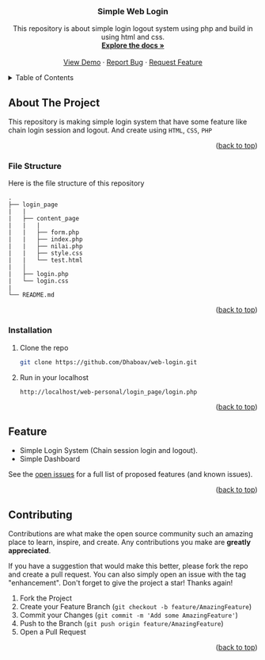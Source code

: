 <a name="readme-top"></a>


<!-- PROJECT LOGO -->
<br />
<div align="center">
<h3 align="center">Simple Web Login</h3>

  <p align="center">
    This repository is about simple login logout system using php and build in using html and css.
    <br />
    <a href="https://github.com/Dhaboav/web-login"><strong>Explore the docs »</strong></a>
    <br />
    <br />
    <a href="https://github.com/Dhaboav/web-login">View Demo</a>
    ·
    <a href="https://github.com/Dhaboav/web-login/issues">Report Bug</a>
    ·
    <a href="https://github.com/Dhaboav/web-login/issues">Request Feature</a>
  </p>
</div>


<!-- TABLE OF CONTENTS -->
<details>
  <summary>Table of Contents</summary>
  <ol>
    <li><a href="#about-the-project">About The Project</a></li>
    <li><a href="#file-structure">File Structure</a></li>
    <li><a href="#installation">Installation</a></li>
    <li><a href="#feature">Feature</a></li>
    <li><a href="#contributing">Contributing</a></li> 
  </ol>
</details>


<!-- ABOUT THE PROJECT -->
## About The Project
This repository is making simple login system that have some feature like chain login session and logout. And create using `HTML`, `CSS`, `PHP`

<p align="right">(<a href="#readme-top">back to top</a>)</p>


### File Structure
Here is the file structure of this repository
```
.  
├── login_page  
|   |
|   ├── content_page
|   |   |
|   |   ├── form.php
|   |   ├── index.php
|   |   ├── nilai.php
|   |   ├── style.css
|   |   └── test.html
|   │
|   ├── login.php
|   └── login.css
|
└── README.md
```
<p align="right">(<a href="#readme-top">back to top</a>)</p>


<!-- GETTING STARTED -->
### Installation
1. Clone the repo
   ```sh
   git clone https://github.com/Dhaboav/web-login.git
   ```

2. Run in your localhost
    ```localhost
   http://localhost/web-personal/login_page/login.php
    ```

<p align="right">(<a href="#readme-top">back to top</a>)</p>


<!-- Feature -->
## Feature

- Simple Login System (Chain session login and logout).
- Simple Dashboard

See the [open issues](https://github.com/Dhaboav/web-login/issues) for a full list of proposed features (and known issues).

<p align="right">(<a href="#readme-top">back to top</a>)</p>


<!-- CONTRIBUTING -->
## Contributing

Contributions are what make the open source community such an amazing place to learn, inspire, and create. Any contributions you make are **greatly appreciated**.

If you have a suggestion that would make this better, please fork the repo and create a pull request. You can also simply open an issue with the tag "enhancement".
Don't forget to give the project a star! Thanks again!

1. Fork the Project
2. Create your Feature Branch (`git checkout -b feature/AmazingFeature`)
3. Commit your Changes (`git commit -m 'Add some AmazingFeature'`)
4. Push to the Branch (`git push origin feature/AmazingFeature`)
5. Open a Pull Request

<p align="right">(<a href="#readme-top">back to top</a>)</p>
